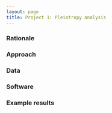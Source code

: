 ```yaml
---
layout: page
title: Project 1: Pleiotropy analysis
---
```



### Rationale

### Approach

### Data

### Software

### Example results




